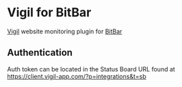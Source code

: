 # Vigil for BitBar
[Vigil](http://www.vigil-app.com) website monitoring plugin for [BitBar](https://github.com/matryer/bitbar)

## Authentication
Auth token can be located in the Status Board URL found at https://client.vigil-app.com/?p=integrations&t=sb
